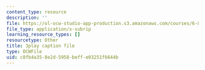 ```yaml
---
content_type: resource
description: ''
file: https://ol-ocw-studio-app-production.s3.amazonaws.com/courses/6-890-algorithmic-lower-bounds-fun-with-hardness-proofs-fall-2014/c8fb4a358e2d5958beffe03251f6644b_KvBk_u8NNp4.vtt
file_type: application/x-subrip
learning_resource_types: []
resourcetype: Other
title: 3play caption file
type: OCWFile
uid: c8fb4a35-8e2d-5958-beff-e03251f6644b
---
```

